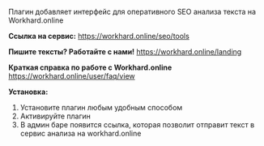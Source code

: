 Плагин добавляет интерфейс для оперативного SEO анализа текста на Workhard.online

**Ссылка на сервис:** https://workhard.online/seo/tools

**Пишите тексты? Работайте с нами!** https://workhard.online/landing

**Краткая справка по работе с Workhard.online** https://workhard.online/user/faq/view

**Установка:**

1. Установите плагин любым удобным способом
2. Активируйте плагин
3. В админ баре появится ссылка, которая позволит отправит текст в сервис анализа на workhard.online